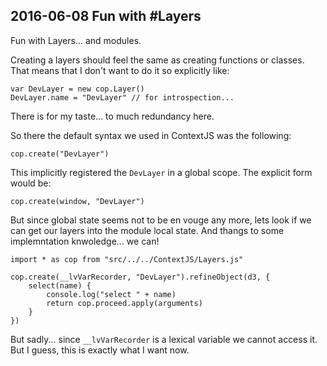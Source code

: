 ## 2016-06-08 Fun with #Layers

Fun with Layers... and modules. 

Creating a layers should feel the same as creating functions or classes. That means that I don't want to do it so explicitly like:

```
var DevLayer = new cop.Layer()
DevLayer.name = "DevLayer" // for introspection...
```

There is for my taste... to much redundancy here.


So there the default syntax we used in ContextJS was the following:
```
cop.create("DevLayer")
```

This implicitly registered the `DevLayer` in a global scope. The explicit form would be:

```
cop.create(window, "DevLayer")
```

But since global state seems not to be en vouge any more, lets look if we can get our layers into the module local state. And thangs to some implemntation knwoledge... we can!

```
import * as cop from "src/../../ContextJS/Layers.js"

cop.create(__lvVarRecorder, "DevLayer").refineObject(d3, {
	select(name) {
		console.log("select " + name)
		return cop.proceed.apply(arguments)
	}	
})

```

But sadly... since `__lvVarRecorder` is a lexical variable we cannot access it. But I guess, this is exactly what I want now. 
